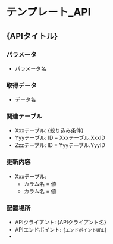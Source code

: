 # テンプレート_API
## {APIタイトル}
### パラメータ
- パラメータ名

### 取得データ
- データ名

### 関連テーブル
- Xxxテーブル: {絞り込み条件}
- Yyyテーブル: ID = Xxxテーブル.XxxID
- Zzzテーブル: ID = Yyyテーブル.YyyID

### 更新内容
- Xxxテーブル:
  - カラム名 = 値
  - カラム名 = 値

### 配置場所
- APIクライアント: {APIクライアント名}
- APIエンドポイント: `{エンドポイントURL}`
- 
